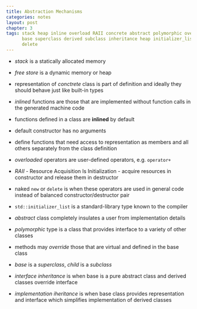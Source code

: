 ```yaml
---
title: Abstraction Mechanisms
categories: notes
layout: post
chapter: 3
tags: stack heap inline overload RAII concrete abstract polymorphic override
      base superclass derived subclass inheritance heap initializer_list new
      delete
---
```


* *stack* is a statically allocated memory

* *free store* is a dynamic memory or heap

* representation of *conctrete* class is part of definition and ideally they
  should behave just like built-in types

* *inlined* functions are those that are implemented without function calls in
  the generated machine code

* functions defined in a class are **inlined** by default

* default constructor has no arguments

* define functions that need access to representation as members and all others
  separately from the class definition

* *overloaded* operators are user-defined operators, e.g. `operator+`

* *RAII* - Resource Acquisition Is Initialization - acquire resources in
  constructor and release them in destructor

* naked `new` or `delete` is when these operators are used in general code
  instead of balanced constructor/destructor pair

* `std::initializer_list` is a standard-library type known to the compiler

* *abstract* class completely insulates a user from implementation details

* *polymorphic* type is a class that provides interface to a variety of other
  classes

* methods may *override* those that are virtual and defined in the base class

* *base* is a *superclass*, *child* is a *subclass*

* *interface inheritance* is when base is a pure abstract class and derived
  classes override interface

* *implementation iheritance* is when base class provides representation and
  interface which simplifies implementation of derived classes
